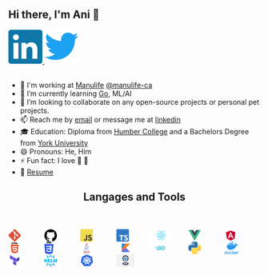## Hi there, I'm Ani 👋

<div class='sm_icons'>
  <a href="https://www.linkedin.com/in/aniaggarwal/">
    <img src="./ico/linkedin.svg" alt="Linkedin" />
  </a>
  <a href="https://twitter.com/ani171997">
    <img src="./ico/twitter.svg" alt="Twitter" />
  </a>
</div>

<br />

- 🔭 I'm working at [Manulife](https://www.manulife.ca) [@manulife-ca](https://github.com/manulife-ca)
- 🌱 I’m currently learning [Go](https://golang.org/), ML/AI
- 👯 I’m looking to collaborate on any open-source projects or personal pet projects.
- 📫 Reach me by [email](mailto://ani.aggarwal@mail.utoronto.ca) or message me at [linkedin](https://www.linkedin.com/in/aniaggarwal/)
- 🎓 Education: Diploma from [Humber College](https://humber.ca/) and a Bachelors Degree from [York University](https://www.yorku.ca/)
- 😄 Pronouns: He, Him
- ⚡ Fun fact: I love 🔧 🍕
- 📝 [Resume](#)


<h2 align="center">Langages and Tools</h2>
<br />
<br />
<div style="display: grid; grid-template-columns: repeat(7, 1fr)">
  <img src="./png/git.png" alt="Git" height="25px" />
  <img src="./png/github.png" alt="GitHub" height="25px" />
  <img src="./png/js.png" alt="Javascript" height="25px" />
  <img src="./png/ts.png" alt="Typescript" height="25px" />
  <img src="./png/react.png" alt="React JS" height="25px" />
  <img src="./png/vue.png" alt="Vue JS" height="25px" />
  <img src="./png/angular.png" alt="Angular" height="25px" />
  <img src="./png/html5.png" alt="HTML 5" height="25px" />
  <img src="./png/css3.png" alt="CSS 3" height="25px" />
  <img src="./png/java.png" alt="Java" height="25px" />
  <img src="./png/kotlin.png" alt="Kotlin" height="25px" />
  <img src="./png/go.png" alt="Go" height="25px" />
  <img src="./png/python.png" alt="Python" height="25px" />
  <img src="./png/docker.png" alt="Docker" height="25px" />
  <img src="./png/terraform.png" alt="Terraform" height="25px" />
  <img src="./png/helm.png" alt="Helm" height="25px" />
  <img src="./png/kubernetes.png" alt="Kubernetes" height="25px" />
  <img src="./png/cloudfoundry.png" alt="Cloud Foundry" height="25px" />
</div>

<br />
<!-- <img src="https://github-readme-stats.vercel.app/api?username=ani1797&show_icons=true&theme=nord" alt="ani1797" /> -->
